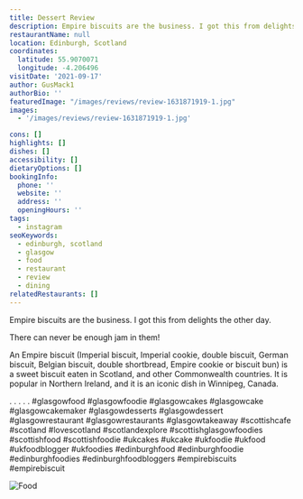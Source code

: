 ```yaml
---
title: Dessert Review
description: Empire biscuits are the business. I got this from delights the other day.  There can never be enough jam in them!  An Empire biscuit (Imperial biscuit, Imperial cookie, double bisc
restaurantName: null
location: Edinburgh, Scotland
coordinates:
  latitude: 55.9070071
  longitude: -4.206496
visitDate: '2021-09-17'
author: GusMack1
authorBio: ''
featuredImage: "/images/reviews/review-1631871919-1.jpg"
images:
  - '/images/reviews/review-1631871919-1.jpg'

cons: []
highlights: []
dishes: []
accessibility: []
dietaryOptions: []
bookingInfo:
  phone: ''
  website: ''
  address: ''
  openingHours: ''
tags:
  - instagram
seoKeywords:
  - edinburgh, scotland
  - glasgow
  - food
  - restaurant
  - review
  - dining
relatedRestaurants: []
---
```


Empire biscuits are the business. I got this from delights the other day.

There can never be enough jam in them!

An Empire biscuit (Imperial biscuit, Imperial cookie, double biscuit, German biscuit, Belgian biscuit, double shortbread, Empire cookie or biscuit bun) is a sweet biscuit eaten in Scotland, and other Commonwealth countries. It is popular in Northern Ireland, and it is an iconic dish in Winnipeg, Canada.

.
.
.
.
.
#glasgowfood #glasgowfoodie #glasgowcakes #glasgowcake #glasgowcakemaker #glasgowdesserts #glasgowdessert #glasgowrestaurant #glasgowrestaurants #glasgowtakeaway #scottishcafe #scotland #lovescotland #scotlandexplore #scottishglasgowfoodies #scottishfood #scottishfoodie #ukcakes #ukcake #ukfoodie #ukfood #ukfoodblogger #ukfoodies #edinburghfood #edinburghfoodie #edinburghfoodies #edinburghfoodbloggers #empirebiscuits #empirebiscuit

![Food](/images/reviews/review-1631871919-1.jpg)
